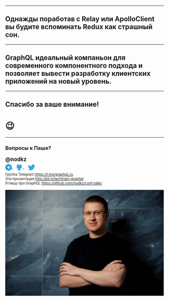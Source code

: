 -----

## Однажды поработав с Relay или ApolloClient вы будите вспоминать Redux как страшный сон.

-----

## GraphQL идеальный компаньон для современного компонентного подхода и позволяет вывести разработку клиентских приложений на новый уровень.

-----

## Спасибо за ваше внимание!

# 😉

-----

### Вопросы к Паше? <!-- .element: class="orange" -->

<div style="font-size: 1.2em; font-weight: bold">@nodkz</div>

<div>
  <a href="https://t.me/nodkz" target="_blank">
    <img src="../assets/logo/telegram.png" style="height: 1.5em; border: none; background: none; box-shadow: none; vertical-align: middle;" class="plain" />
  </a>
  &nbsp;
  <a href="https://github.com/nodkz" target="_blank">
    <img src="../assets/logo/github.png" style="height: 1.7em; border: none; background: none; box-shadow: none; vertical-align: middle;" class="plain" />
  </a>
  &nbsp;
  <a href="https://twitter.com/nodkz" target="_blank">
    <img src="../assets/logo/twitter.png" style="height: 2.2em; border: none; background: none; box-shadow: none; vertical-align: middle;" />
  </a>
</div>

<div style="font-size: 0.8em !important">
  Группа Telegram <a href="https://t.me/graphql_ru" target="_blank">https://t.me/graphql_ru</a>
  <br />Эта презентация <a href="https://nodkz.github.io/conf-talks/talks/2019.08.24-techtrain-piter/index.html" target="_blank">http://bit.ly/techtrain-graphql</a>
  <br />Я пишу про GraphQL <a href="https://github.com/nodkz/conf-talks" target="_blank">https://github.com/nodkz/conf-talks</a>
</div>

![Photo](../assets/nodkz-photo.jpg) <!-- .element: style="max-width: 400px; border: none" -->
